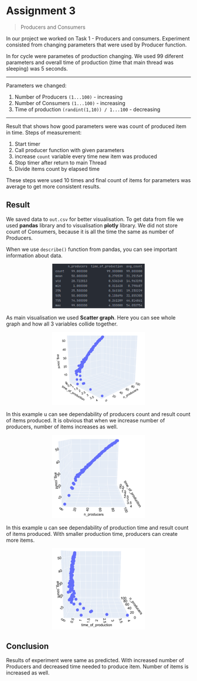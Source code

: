# Assignment 3

> Producers and Consumers

In our project we worked on Task 1 - Producers and consumers.
Experiment consisted from changing parameters that were used by Producer function.

In for cycle were parametes of production changing. We used 99 diferent parameters
and overall time of production (time that main thread was sleeping) was 5 seconds. 

___

Parameters we changed:
1. Number of Producers `(1...100)` - increasing
2. Number of Consumers `(1...100)` - increasing
3. Time of production `(randint(1,10)) / 1...100` - decreasing

___

Result that shows how good parameters were was count of produced item in time.
Steps of measurement:

1. Start timer
2. Call producer function with given parameters
3. increase `count` variable every time new item was produced
4. Stop timer after return to main Thread
5. Divide items count by elapsed time

These steps were used 10 times and final count of items for parameters
was average to get more consistent results.


## Result

We saved data to `out.csv` for better visualisation. To get data from file we used **pandas** 
library and to visualisation **plotly** library. We did not store count of Consumers, because it is
all the time the same as number of Producers.

When we use `describe()` function from pandas, you can see important information about data.

<p align="center">
  <img src="img/dataDescribe.png" width=50% height=50% />
</p>


As main visualisation we used **Scatter graph**. Here you can see whole graph 
and how all 3 variables collide together.

<p align="center">
  <img src="img/wholeGraph.png" width=50% height=50% />
</p>

In this example u can see dependability of producers count and result count of items produced.
It is obvious that when we increase number of producers, number of items increases as well.

<p align="center">
  <img src="img/producers_avg.png" width=50% height=50% />
</p>

In this example u can see dependability of production time and result count of items produced.
With smaller production time, producers can create more items. 

<p align="center">
  <img src="img/time_avg.png" width=50% height=50% />
</p>

## Conclusion
Results of experiment were same as predicted. With increased number of Producers and decreased 
time needed to produce item. Number of items is increased as well. 
